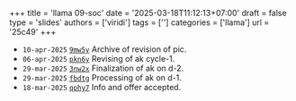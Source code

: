 +++
title = 'llama 09-soc'
date = '2025-03-18T11:12:13+07:00'
draft = false
type = 'slides'
authors = ['viridi']
tags = ['']
categories = ['llama']
url = '25c49'
+++

+ `10-apr-2025` [`9mw5y`](https://osf.io/9mw5y) Archive of revision of pic.
+ `06-apr-2025` [`pkn6y`](https://osf.io/pkn6y) Revising of ak cycle-1.
+ `29-mar-2025` [`3nw2x`](https://osf.io/3nw2x) Finalization of ak on d-2.
+ `29-mar-2025` [`fbdtg`](https://osf.io/fbdtg) Processing of ak on d-1.
+ `18-mar-2025` [`qphy7`](https://osf.io/qphy7) Info and offer accepted.
